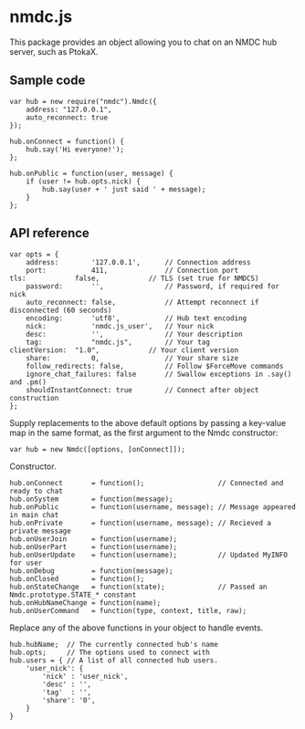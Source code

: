 # nmdc.js

This package provides an object allowing you to chat on an NMDC hub server, such
as PtokaX. 

## Sample code

    var hub = new require("nmdc").Nmdc({
        address: "127.0.0.1",
        auto_reconnect: true
    });

    hub.onConnect = function() {
        hub.say('Hi everyone!');
    };

    hub.onPublic = function(user, message) {
        if (user != hub.opts.nick) {
            hub.say(user + ' just said ' + message);
        }
    };

## API reference

    var opts = {
        address:        '127.0.0.1',      // Connection address
        port:           411,              // Connection port
	tls:            false,            // TLS (set true for NMDCS)
        password:       '',               // Password, if required for nick
        auto_reconnect: false,            // Attempt reconnect if disconnected (60 seconds)
        encoding:       'utf8',           // Hub text encoding
        nick:           'nmdc.js_user',   // Your nick
        desc:           '',               // Your description
        tag:            "nmdc.js",        // Your tag
	clientVersion:  "1.0",            // Your client version
        share:          0,                // Your share size
        follow_redirects: false,          // Follow $ForceMove commands  
        ignore_chat_failures: false       // Swallow exceptions in .say() and .pm()
        shouldInstantConnect: true        // Connect after object construction
    };

Supply replacements to the above default options by passing a key-value map in
the same format, as the first argument to the Nmdc constructor:

    var hub = new Nmdc([options, [onConnect]]);

Constructor.

    hub.onConnect       = function();                  // Connected and ready to chat
    hub.onSystem        = function(message);
    hub.onPublic        = function(username, message); // Message appeared in main chat
    hub.onPrivate       = function(username, message); // Recieved a private message
    hub.onUserJoin      = function(username);
    hub.onUserPart      = function(username);
    hub.onUserUpdate    = function(username);          // Updated MyINFO for user
    hub.onDebug         = function(message);
    hub.onClosed        = function();
    hub.onStateChange   = function(state);             // Passed an Nmdc.prototype.STATE_* constant
    hub.onHubNameChange = function(name);
    hub.onUserCommand   = function(type, context, title, raw);

Replace any of the above functions in your object to handle events.

    hub.hubName;  // The currently connected hub's name
    hub.opts;     // The options used to connect with
    hub.users = { // A list of all connected hub users.
        'user_nick': {
            'nick' : 'user_nick',
            'desc' : '',
            'tag'  : '',
            'share': '0',
        }
    }

